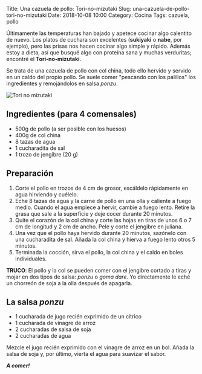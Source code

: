 Title: Una cazuela de pollo: Tori-no-mizutaki
Slug: una-cazuela-de-pollo-tori-no-mizutaki
Date: 2018-10-08 10:00
Category: Cocina
Tags: cazuela, pollo



Últimamente las temperaturas han bajado y apetece cocinar algo calentito de nuevo. Los platos de cuchara son excelentes (**sukiyaki** o **nabe**, por ejemplo), pero las prisas nos hacen cocinar algo simple y rápido. Además estoy a dieta, así que busqué algo con proteína sana y muchas verduritas; encontré el **Tori-no-mizutaki**.

Se trata de una cazuela de pollo con col china, todo ello hervido y servido en un caldo del propio pollo. Se suele comer "pescando con los palillos" los ingredientes y remojándolos en salsa *ponzu*.

![Tori no mizutaki]({static}/images/tori-no-mizutaki.jpg)

## Ingredientes (para 4 comensales)

* 500g de pollo (a ser posible con los huesos)
* 400g de col china
* 8 tazas de agua
* 1 cucharadita de sal
* 1 trozo de jengibre (20 g) 

## Preparación

1. Corte el pollo en trozos de 4 cm de grosor, escáldelo rápidamente en agua hirviendo y cuélelo.
2. Eche 8 tazas de agua y la carne de pollo en una olla y caliente a fuego medio. Cuando el agua empiece a hervir, cambie a fuego lento. Retire la grasa que sale a la superficie y deje cocer durante 20 minutos.
3. Quite el corazón de la col china y corte las hojas en tiras de unos 6 o 7 cm de longitud y 2 cm de ancho. Pele y corte el jengibre en juliana.
4. Una vez que el pollo haya hervido durante 20 minutos, sazónelo con una cucharadita de sal. Añada la col china y hierva a fuego lento otros 5 minutos.
5. Terminada la cocción, sirva el pollo, la col china y el caldo en boles individuales.

**TRUCO**: El pollo y la col se pueden comer con el jengibre cortado a tiras y mojar en dos tipos de salsa: *ponzu* o *goma dare*. Yo directamente le eché un chorreón de soja a la olla después de apagarla.

## La salsa *ponzu*

* 1 cucharada de jugo recién exprimido de un cítrico
* 1 cucharada de vinagre de arroz
* 2 cucharadas de salsa de soja
* 2 cucharadas de agua

Mezcle el jugo recién exprimido con el vinagre de arroz en un bol. Añada la salsa de soja y, por último, vierta el agua para suavizar el sabor.

***A comer!***

